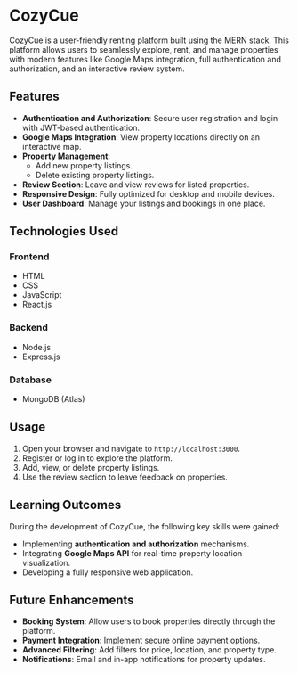 # CozyCue

CozyCue is a user-friendly renting platform built using the MERN stack. This platform allows users to seamlessly explore, rent, and manage properties with modern features like Google Maps integration, full authentication and authorization, and an interactive review system.

## Features

- **Authentication and Authorization**: Secure user registration and login with JWT-based authentication.
- **Google Maps Integration**: View property locations directly on an interactive map.
- **Property Management**:
  - Add new property listings.
  - Delete existing property listings.
- **Review Section**: Leave and view reviews for listed properties.
- **Responsive Design**: Fully optimized for desktop and mobile devices.
- **User Dashboard**: Manage your listings and bookings in one place.

## Technologies Used

### Frontend
- HTML
- CSS
- JavaScript
- React.js

### Backend
- Node.js
- Express.js

### Database
- MongoDB (Atlas)
  
## Usage

1. Open your browser and navigate to `http://localhost:3000`.
2. Register or log in to explore the platform.
3. Add, view, or delete property listings.
4. Use the review section to leave feedback on properties.

## Learning Outcomes

During the development of CozyCue, the following key skills were gained:
- Implementing **authentication and authorization** mechanisms.
- Integrating **Google Maps API** for real-time property location visualization.
- Developing a fully responsive web application.

## Future Enhancements

- **Booking System**: Allow users to book properties directly through the platform.
- **Payment Integration**: Implement secure online payment options.
- **Advanced Filtering**: Add filters for price, location, and property type.
- **Notifications**: Email and in-app notifications for property updates.


